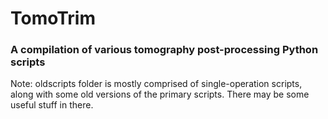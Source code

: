 # TomoTrim
### A compilation of various tomography post-processing Python scripts


Note: oldscripts folder is mostly comprised of single-operation scripts, along with some old versions of the primary scripts. There may be some useful stuff in there.
